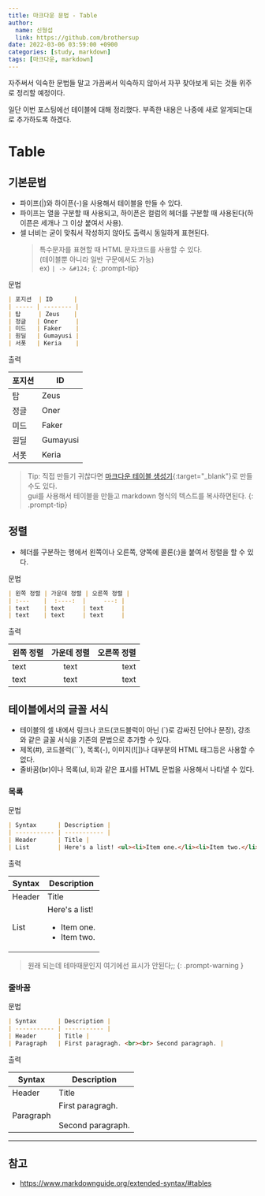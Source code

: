 ```yaml
---
title: 마크다운 문법 - Table
author:
  name: 신형섭
  link: https://github.com/brothersup
date: 2022-03-06 03:59:00 +0900
categories: [study, markdown]
tags: [마크다운, markdown]
---
```


자주써서 익숙한 문법들 말고 가끔써서 익숙하지 않아서 자꾸 찾아보게 되는 것들 위주로 정리할 예정이다.

일단 이번 포스팅에선 테이블에 대해 정리했다. 부족한 내용은 나중에 새로 알게되는대로 추가하도록 하겠다.

# Table

## 기본문법
- 파이프(&#124;)와 하이픈(-)을 사용해서 테이블을 만들 수 있다.
- 파이프는 열을 구분할 때 사용되고, 하이픈은 컬럼의 헤더를 구분할 때 사용된다(하이픈은 세개나 그 이상 붙여서 사용).
- 셀 너비는 굳이 맞춰서 작성하지 않아도 출력시 동일하게 표현된다.
  > 특수문자를 표현할 때 HTML 문자코드를 사용할 수 있다.<br>
  > (테이블뿐 아니라 일반 구문에서도 가능)<br>
  > ex) `| -> &#124;`
  {: .prompt-tip}

문법
```markdown
| 포지션  | ID      |
| ----- | -------- |
| 탑     | Zeus    |
| 정글   | Oner     |
| 미드   | Faker    |
| 원딜   | Gumayusi |
| 서폿   | Keria    |
```
출력

| 포지션  | ID      |
| ----- | -------- |
| 탑     | Zeus    |
| 정글   | Oner     |
| 미드   | Faker    |
| 원딜   | Gumayusi |
| 서폿   | Keria    |

> Tip: 직접 만들기 귀찮다면 [마크다운 테이블 생성기](https://www.tablesgenerator.com/markdown_tables){:target="_blank"}로 만들 수도 있다.<br>
> gui를 사용해서 테이블을 만들고 markdown 형식의 텍스트를 복사하면된다.
{: .prompt-tip}


## 정렬
- 헤더를 구분하는 행에서 왼쪽이나 오른쪽, 양쪽에 콜론(:)을 붙여서 정렬을 할 수 있다.

문법
```markdown
| 왼쪽 정렬 | 가운데 정렬 | 오른쪽 정렬 |
| :---    |  :----:  |     ---: |
| text    | text     | text     |
| text    | text     | text     |
```

출력

| 왼쪽 정렬 | 가운데 정렬 | 오른쪽 정렬 |
| :---    |  :----:  |     ---: |
| text    | text     | text     |
| text    | text     | text     |


## 테이블에서의 글꼴 서식
- 테이블의 셀 내에서 링크나 코드(코드블럭이 아닌 (`)로 감싸진 단어나 문장), 강조와 같은 글꼴 서식을 기존의 문법으로 추가할 수 있다.
- 제목(#), 코드블럭(```), 목록(-), 이미지(![])나 대부분의 HTML 태그등은 사용할 수 없다.
- 줄바꿈(br)이나 목록(ul, li)과 같은 표시를 HTML 문법을 사용해서 나타낼 수 있다.

### 목록

문법
```markdown
| Syntax      | Description |
| ----------- | ----------- |
| Header      | Title |
| List        | Here's a list! <ul><li>Item one.</li><li>Item two.</li></ul> |
```

출력

| Syntax      | Description |
| ----------- | ----------- |
| Header      | Title |
| List        | Here's a list! <ul><li>Item one.</li><li>Item two.</li></ul> |

> 원래 되는데 테마때문인지 여기에선 표시가 안된다;;
{: .prompt-warning }

### 줄바꿈

문법
```markdown
| Syntax      | Description |
| ----------- | ----------- |
| Header      | Title |
| Paragraph   | First paragragh. <br><br> Second paragraph. |
```

출력

| Syntax      | Description |
| ----------- | ----------- |
| Header      | Title |
| Paragraph   | First paragragh. <br><br> Second paragraph. |

<hr>

## 참고
- <https://www.markdownguide.org/extended-syntax/#tables>
